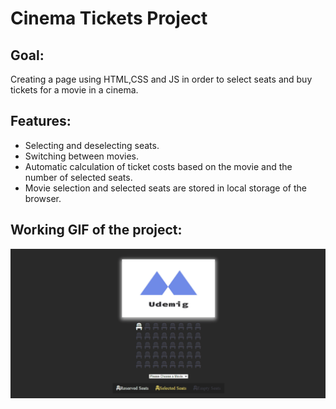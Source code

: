 <h1> Cinema Tickets Project </h1>

<h2> Goal:</h2>

Creating a page using HTML,CSS and JS in order to select seats and buy tickets for a movie in a cinema.

<h2> Features:</h2>
<ul>
  <li>Selecting and deselecting seats.</li>
  <li>Switching between movies.</li>
  <li>Automatic calculation of ticket costs based on the movie and the number of selected seats.</li>
  <li>Movie selection and selected seats are stored in local storage of the browser.</li>
</ul>

<h2> Working GIF of the project:</h2>

![](working.gif)
